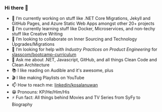 ### Hi there :vulcan_salute:

- :telescope: I’m currently working on stuff like .NET Core Migrations, Jekyll and GitHub Pages, and Azure Static Web Apps amongst other 20+ projects
- :seedling: I’m currently learning stuff like Docker, Microservices, and non-techy stuff like Creative Writing
- :beers: I’m looking to collaborate on Inner Sourcing and Technology Upgrades/Migrations
- :thinking: I’m looking for help with _Industry Practices on Product Engineering_ for [slasscom/bootcamp-curriculum](https://github.com/SLASSCOM/slasscom-bootcamp-curriculum)
- :speech_balloon: Ask me about .NET, Javascript, GitHub, and all things Clean Code and Clean Architecture
- :books: I like reading on Audible and it's awesome, plus
- :clapper: I like making Playlists on YouTube
- :mailbox: How to reach me: [linkedin/kosalanuwan](https://www.linkedin.com/in/kosalanuwan/)
- :grin: Pronouns: KP/He/Him/His
- :zap: Fun fact: All things behind Movies and TV Series from SyFy to Biography
